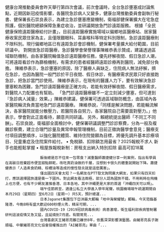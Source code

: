 
健康台灣推動委員會昨天舉行第四次會議，前次會議時，全台急診壅塞成討論焦點，近期因新冠疫情影響，各醫院急診病人又變多，健康台灣推動委員會副執行秘書、健保署長石崇良表示，為建立急診壅塞應變機制，衛福部健保署擴大在宅急症照護，個別醫院總額保障急重症收治，並研議開放急門診遠距服務。
根據「全民健康保險遠距醫療給付計畫」，目前遠距醫療實施場域以偏鄉地區醫療站、居家醫療收案民眾住家為主，且僅限艱眼科、耳鼻喉科等特定科別限制，急診遠距醫療則不限科別。現行偏鄉地區已有遠距急診會診機制，健保署考量擴大給付範圍，目前研議中。
對開放急診距醫療，急診醫學會榮譽理事陳維恭表示贊成，建議透過區域聯防機制，由各家醫院輪值急診遠距醫療任務，優先紓解夜間、假日急診人潮，可將遠距看診作為篩檢機制，有需求的患者經醫師遠距診療再到醫院，減免部分負擔。
陳維恭表示，急診壅塞的原因，除了醫療人員缺乏，住院病人無法紓解，擠在急診，也因為醫院一般門診於平日夜間、假日休診，有醫療需求民眾只好直接跑急診，把急診當門診使用。
陳維恭表示，在現有的醫護人力下，要有效解決急診壅塞較為困難，急門診遠距醫療是正確方向，若能有效紓解夜間、假日醫療需求，對醫院人力配置也有幫助。
「急門診遠距醫療雖不一定立刻減少壅塞，但可達到『急診病人減量』效果。」陳維恭建議，健保署可透過區域聯防概念，由區域內各家醫院輪流負責當地急門診遠距醫療。
陳維恭說，「同樣是解決問題，若能輪流解決，各家醫院就能分散壓力，若醫院各自努力，各家醫院自己需要面對壓力。」他表示，學會對此正面看待，願意共同研議。
另外，賴總統提出醫師「不同工不同酬」。石崇良說，衛福部全面檢討中，健保署研議調整門診診察費，分為一般及複雜診察費，建立合理門診量及異常申報管理機制，目前正徵詢醫學會意見；醫療支付項目調整順序，以強化醫院體質、維持住院營願為目標，將優先調升基本診療項目、兒童重症及住院案件給付。
 ▪ 免稅額、扣除額怎用最省？2025報稅不求人 新手也能輕鬆掌握
 ▪ 租屋族報稅新制：房租支出納入特別扣除 最高可扣18萬

                    飯後總是忍不住來一包零食？減重醫師蕭捷健分享一則案例，指出有學員在高碳日捨棄超市便宜甜點餅乾，改吃真奶油做的千層，沒想到卡很久的體重就開始下降。蕭捷健表示「人造素食奶精、棕櫚油等造成的慢性發炎就是這麼厲害」。                  
                    僅出國四天會太短？一名網友在PTT發文詢問廣大網友，如果只有四天扣打，應該選擇國旅還是衝一下國外。對此網友看法兩極，部分人認為國旅不錯，不用耗時在飛機上也方便，也有不少網友激推香港、日本各地，其中沖繩更是大家的首選「沖繩四天可以啊」。                  
                    端午佳節將至，適逢公私立大學進入學年尾聲，桃園機場端午疏運期間自本月29日（星期四）至6月2日（星期一）共5天，預計總運...                  
                    日本Japanet集團包下亞洲最大郵輪「地中海榮耀號」郵輪，今天蒞臨基隆港，今晚8時有盛大歡迎600秒煙火秀，精采可期，...                  
                    國內COVID-19（2019冠狀病毒疾病）病患激增，衛生福利部疾病管制署研判這波疫情又急又猛，且延燒到7月底。有關常見...                  
                    台灣喜劇天王豬哥亮雖已離世8年，依舊深深影響演藝圈。由豬哥亮長子謝順福、中華豬哥亮文化協會授權推出的「AI豬哥亮」單曲「...                  